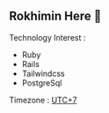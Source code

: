 ## Rokhimin Here 👋
Technology Interest :
- Ruby
- Rails
- Tailwindcss
- PostgreSql

Timezone : [UTC+7](https://www.timeanddate.com/worldclock/timezone/utc-7)
